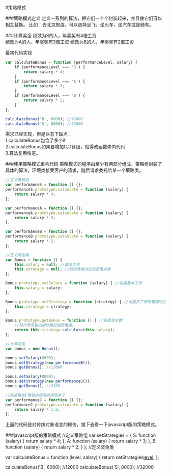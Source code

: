 #策略模式

###策略模式定义
定义一系列的算法，把它们一个个封装起来，并且使它们可以相互替换。
比如：去北京旅游，可以选择坐飞，坐火车，坐汽车或是骑车。

###计算奖金
绩效为S的人，年奖奖有4倍工资     
绩效为A的人，年奖奖有3倍工资
绩效为B的人，年奖奖有2倍工资

最初代码实现
```js
var calculateBonus = function (performanceLevel, salary) {
    if (performanceLevel === 'S') {
        return salary * 4;
    }
    if (performanceLevel === 'A') {
        return salary * 3;
    }
    if (performanceLevel === 'B') {
        return salary * 2;
    }
};

calculateBonus('B', 6000); //12000
calculateBonus('S', 8000); //32000
```

需求已经实现，但是以有下缺点：         
1.calculateBonus包含了多个if         
2.calculateBonus如果要增加C,D评级，就得改函数体内代码         
3.算法复用性差。          

###使用策略模式重构代码
策略模式的程序由至少有两部分组成，策略组封装了具体的算法，环境类接受客户的请求，随后请求委托给某一个策略类。

```js
//定义策略组
var performanceS = function () {};
performanceS.prototype.calculate = function (salary) {
    return salary * 4;
};

var performanceA = function () {};
performanceA.prototype.calculate = function (salary) {
    return salary * 3;
};

var performanceB = function () {};
performanceB.prototype.calculate = function (salary) {
    return salary * 2;
};

//定义奖金类
var Bonus = function () {
    this.salary = null; //基本工资
    this.strategy = null; //绩效等级对应的策略对象
};

Bonus.prototype.setSalary = function (salary) { //设置基本工资
    this.salary = salary;
};

Bonus.prototype.setStrategy = function (strategy) { //设置员工绩效等级对应的策略对象
    this.strategy = strategy;
};

Bonus.prototype.getBonus = function () { //获取奖金数
    //将计算奖金的操作委托组策略类。
    return this.strategy.calculate(this.salary);
};

//计算奖金
var bonus = new Bonus();

bonus.setSalary(6000);
bonus.setStrategy(new performanceB());
bonus.getBonus(); //12000

bonus.setSalary(8000);
bonus.setStrategy(new performanceS());
bonus.getBonus(); //3200

//如果增加C等级的绩效就很简单了
var performanceC = function () {};
performanceC.prototype.calculate = function (salary) {
    return salary * 1.5;
};
```
上面的代码是对传统对象语言的模仿，接下去看一下javascript版的策略模式。

###javascript版的策略模式
//定义策略组
var setStrategies = {
    S: function (salary) {
        return salary * 4;
    },
    A: function (salary) {
        return salary * 3;
    },
    B: function (salary) {
        return salary * 2;
    }
};
//定义奖金类

var calculateBonus = function (level, salary) {
    return setStrategies[level](salary);
};

calculateBonus('B', 6000); //12000
calculateBonus('S', 8000); //32000


